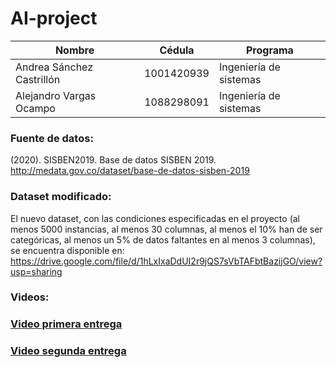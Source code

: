 # AI-project
| Nombre | Cédula | Programa |
|----------|----------|----------|
| Andrea Sánchez Castrillón| 1001420939 | Ingeniería de sistemas   |
| Alejandro Vargas Ocampo   | 1088298091   | Ingeniería de sistemas   |
### Fuente de datos:
(2020). SISBEN2019. Base de datos SISBEN 2019. http://medata.gov.co/dataset/base-de-datos-sisben-2019
### Dataset modificado:
El nuevo dataset, con las condiciones especificadas en el proyecto (al menos 5000
instancias, al menos 30 columnas, al menos el 10% han de ser categóricas, al
menos un 5% de datos faltantes en al menos 3 columnas), se encuentra disponible en: https://drive.google.com/file/d/1hLxIxaDdUI2r9jQS7sVbTAFbtBazijGO/view?usp=sharing
### Videos: 
### [Video primera entrega](https://youtu.be/SFNET_DxNPM) 
### [Video segunda entrega](https://youtu.be/gLCFftZcBeY)
